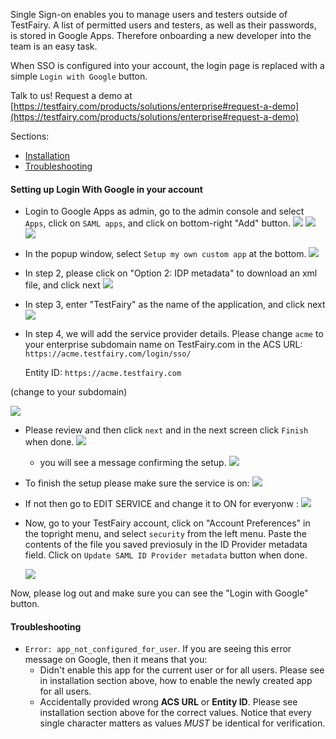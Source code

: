 
Single Sign-on enables you to manage users and testers outside of TestFairy. A list of permitted users and testers, as well as their passwords, is stored in Google Apps. Therefore onboarding a new developer into the team is an easy task.

When SSO is configured into your account, the login page is replaced with a simple `Login with Google` button.

Talk to us! Request a demo at [https://testfairy.com/products/solutions/enterprise#request-a-demo](https://testfairy.com/products/solutions/enterprise#request-a-demo)

Sections:
- [Installation](#installation)
- [Troubleshooting](#troubleshooting)

<a name="installation"></a>

#### Setting up Login With Google in your account

- Login to Google Apps as admin, go to the admin console and select `Apps`, click on `SAML apps`, and click on bottom-right "Add" button.
  ![](https://docs.testfairy.com/img/sso/google/google-1.png)
  ![](https://docs.testfairy.com/img/sso/google/google-2.png)
  ![](https://docs.testfairy.com/img/sso/google/google-3.png)
  
- In the popup window, select `Setup my own custom app` at the bottom.
  ![](https://docs.testfairy.com/img/sso/google/google-4.png)
  
- In step 2, please click on "Option 2: IDP metadata" to download an xml file, and click next
  ![](https://docs.testfairy.com/img/sso/google/google-5.png)
  
- In step 3, enter "TestFairy" as the name of the application, and click next
  ![](https://docs.testfairy.com/img/sso/google/google-6.png)
  
- In step 4, we will add the service provider details. Please change `acme` to your enterprise subdomain name on TestFairy.com in the ACS URL: `https://acme.testfairy.com/login/sso/`

  Entity ID: `https://acme.testfairy.com`
  
(change to your subdomain)

  ![](https://docs.testfairy.com/img/sso/google/google-7.png)
  
- Please review and then click `next` and in the next screen click `Finish` when done.
  ![](https://docs.testfairy.com/img/sso/google/google-8.png)
  
  - you will see a message confirming the setup.
  ![](/img/sso/google/google41.png)
  
- To finish the setup please make sure the service is on:
![](/img/sso/google/google-100-1.png)

- If not then go to EDIT SERVICE and change it to ON for everyonw :
![](/img/sso/google/google-101.png)
  
- Now, go to your TestFairy account, click on "Account Preferences" in the topright menu, and select `security` from the left menu. Paste the contents of the file you saved previosuly in the ID Provider metadata field. Click on `Update SAML ID Provider metadata` button when done.

  ![](https://docs.testfairy.com/img/sso/google/google-9.png)
    
Now, please log out and make sure you can see the "Login with Google" button.

<a name="troubleshooting"></a>

#### Troubleshooting

- `Error: app_not_configured_for_user`. If you are seeing this error message on Google, then it means that you:
  - Didn't enable this app for the current user or for all users. Please see in installation section above, how to enable the newly created app for all users.
  - Accidentally provided wrong **ACS URL** or **Entity ID**. Please see installation section above for the correct values. Notice that every single character matters as values *MUST* be identical for verification.
  
